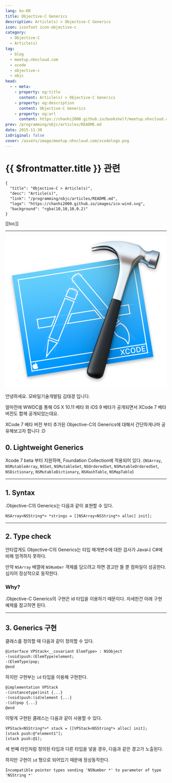 ```yaml
---
lang: ko-KR
title: Objective-C Generics
description: Article(s) > Objective-C Generics
icon: iconfont icon-objective-c
category: 
  - Objective-C
  - Article(s)
tag: 
  - blog
  - meetup.nhncloud.com
  - xcode
  - objective-c
  - objc
head:
  - - meta:
    - property: og:title
      content: Article(s) > Objective-C Generics
    - property: og:description
      content: Objective-C Generics
    - property: og:url
      content: https://chanhi2000.github.io/bookshelf/meetup.nhncloud.com/43.html
prev: /programming/objc/articles/README.md
date: 2015-11-30
isOriginal: false
cover: /assets/image/meetup.nhncloud.com/xcodelogo.png
---
```


# {{ $frontmatter.title }} 관련

```component VPCard
{
  "title": "Objective-C > Article(s)",
  "desc": "Article(s)",
  "link": "/programming/objc/articles/README.md",
  "logo": "https://chanhi2000.github.io/images/ico-wind.svg",
  "background": "rgba(10,10,10,0.2)"
}
```

[[toc]]

---

<SiteInfo
  name="Objective-C Generics | NHN Cloud Meetup"
  desc="Objective-C Generics"
  url="https://meetup.nhncloud.com/posts/43"
  logo="https://meetup.nhncloud.com/resources/img/favicon.ico"
  preview="/assets/image/meetup.nhncloud.com/xcodelogo.png"/>

![](/assets/image/meetup.nhncloud.com/xcodelogo.png)

안녕하세요. 모바일기술개발팀 김태경 입니다.

얼마전에 WWDC를 통해 OS X 10.11 베타 와 iOS 9 베타가 공개되면서 XCode 7 베타 버전도 함께 공개되었는데요.

XCode 7 베타 버전 부터 추가된 <VPIcon icon="iconfont icon-objective-c"/>Objective-C의 Generics에 대해서 간단하게나마 공유해보고자 합니다 :D

## 0. Lightweight Generics

Xcode 7 beta 부터 지원하며, Foundation Collection에 적용되어 있다. (`NSArray`, `NSMutableArray`, `NSSet`, `NSMutableSet`, `NSOrderedSet`, `NSMutableOrderedSet`, `NSDictionary`, `NSMutableDictionary`, `NSHashTable`, `NSMapTable`)

---

## 1. Syntax

.<VPIcon icon="iconfont icon-objective-c"/>Objective-C의 Generics는 다음과 같이 표현할 수 있다.

```objc
NSArray<NSString*> *strings = [[NSArray<NSString*> alloc] init];
```

---

## 2. Type check

안타깝게도 <VPIcon icon="iconfont icon-objective-c"/>Objective-C의 Generics는 타입 매개변수에 대한 검사가 <VPIcon icon="fa-brands fa-java"/>Java나 <VPIcon icon="iconfont icon-csharp"/>C#에 비해 엄격하지 못하다.

만약 `NSArray` 배열에 `NSNumber` 객체를 담으려고 하면 경고만 뜰 뿐 컴파일이 성공한다. 심지어 정상적으로 동작한다.

### Why?

.<VPIcon icon="iconfont icon-objective-c"/>Objective-C Generics의 구현은 id 타입을 이용하기 때문이다. 자세한건 아래 구현 예제를 참고하면 된다.

---

## 3. Generics 구현

클래스를 정의할 때 다음과 같이 정의할 수 있다.

```objc
@interface VPStack<__covariant ElemType> : NSObject
-(void)push:(ElemType)element;
-(ElemType)pop;
@end
```

하지만 구현부는 `id` 타입을 이용해 구현한다.

```objc
@implementation VPStack
-(instancetype)init {...}
-(void)push:(id)element {...}
-(id)pop {...}
@end
```

이렇게 구현된 클래스는 다음과 같이 사용할 수 있다.

```objc
VPStack<NSString*>* stack = [[VPStack<NSString*> alloc] init];
[stack push:@"element1"];
[stack push:@1];
```

세 번째 라인처럼 정의된 타입과 다른 타입을 넣을 경우, 다음과 같은 경고가 노출된다.

하지만 구현이 `id` 형으로 되어있기 때문에 정상동작한다.

```
Incompatible pointer types sending 'NSNumber *' to parameter of type 'NSString *'
```

